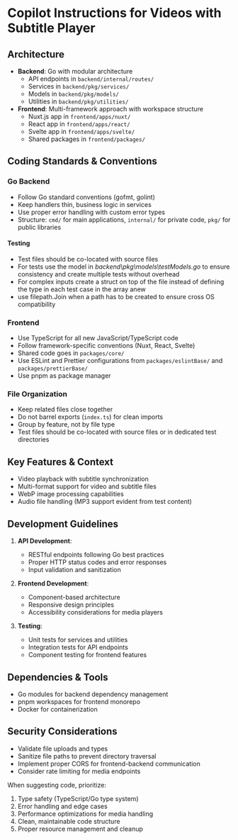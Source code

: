 # Copilot Instructions for Videos with Subtitle Player

## Architecture

- **Backend**: Go with modular architecture
  - API endpoints in `backend/internal/routes/`
  - Services in `backend/pkg/services/`
  - Models in `backend/pkg/models/`
  - Utilities in `backend/pkg/utilities/`
- **Frontend**: Multi-framework approach with workspace structure
  - Nuxt.js app in `frontend/apps/nuxt/`
  - React app in `frontend/apps/react/`
  - Svelte app in `frontend/apps/svelte/`
  - Shared packages in `frontend/packages/`

## Coding Standards & Conventions

### Go Backend

- Follow Go standard conventions (gofmt, golint)
- Keep handlers thin, business logic in services
- Use proper error handling with custom error types
- Structure: `cmd/` for main applications, `internal/` for private code, `pkg/` for public libraries

#### Testing

- Test files should be co-located with source files
- For tests use the model in _backend\pkg\models\testModels.go_ to ensure consistency and create multiple tests without overhead
- For complex inputs create a struct on top of the file instead of defining the type in each test case in the array anew
- use filepath.Join when a path has to be created to ensure cross OS compatibility

### Frontend

- Use TypeScript for all new JavaScript/TypeScript code
- Follow framework-specific conventions (Nuxt, React, Svelte)
- Shared code goes in `packages/core/`
- Use ESLint and Prettier configurations from `packages/eslintBase/` and `packages/prettierBase/`
- Use pnpm as package manager

### File Organization

- Keep related files close together
- Do not barrel exports (`index.ts`) for clean imports
- Group by feature, not by file type
- Test files should be co-located with source files or in dedicated test directories

## Key Features & Context

- Video playback with subtitle synchronization
- Multi-format support for video and subtitle files
- WebP image processing capabilities
- Audio file handling (MP3 support evident from test content)

## Development Guidelines

1. **API Development**:

   - RESTful endpoints following Go best practices
   - Proper HTTP status codes and error responses
   - Input validation and sanitization

2. **Frontend Development**:

   - Component-based architecture
   - Responsive design principles
   - Accessibility considerations for media players

3. **Testing**:

   - Unit tests for services and utilities
   - Integration tests for API endpoints
   - Component testing for frontend features

## Dependencies & Tools

- Go modules for backend dependency management
- pnpm workspaces for frontend monorepo
- Docker for containerization

## Security Considerations

- Validate file uploads and types
- Sanitize file paths to prevent directory traversal
- Implement proper CORS for frontend-backend communication
- Consider rate limiting for media endpoints

When suggesting code, prioritize:

1. Type safety (TypeScript/Go type system)
2. Error handling and edge cases
3. Performance optimizations for media handling
4. Clean, maintainable code structure
5. Proper resource management and cleanup
